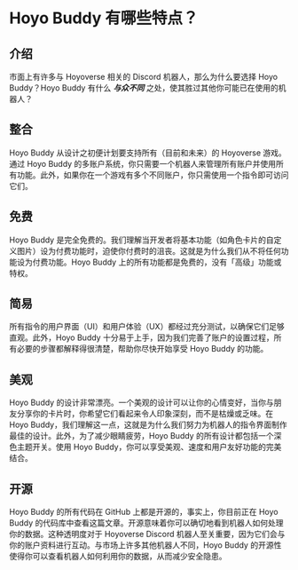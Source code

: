 # Hoyo Buddy 有哪些特点？

## 介绍

市面上有许多与 Hoyoverse 相关的 Discord 机器人，那么为什么要选择 Hoyo Buddy？Hoyo Buddy 有什么 ***与众不同*** 之处，使其胜过其他你可能已在使用的机器人？

## 整合

Hoyo Buddy 从设计之初便计划要支持所有（目前和未来）的 Hoyoverse 游戏。通过 Hoyo Buddy 的多账户系统，你只需要一个机器人来管理所有账户并使用所有功能。此外，如果你在一个游戏有多个不同账户，你只需使用一个指令即可访问它们。

## 免费

Hoyo Buddy 是完全免费的。我们理解当开发者将基本功能（如角色卡片的自定义图片）设为付费功能时，迫使你付费时的沮丧。这就是为什么我们从不将任何功能设为付费功能。Hoyo Buddy 上的所有功能都是免费的，没有「高级」功能或特权。

## 简易

所有指令的用户界面（UI）和用户体验（UX）都经过充分测试，以确保它们足够直观。此外，Hoyo Buddy 十分易于上手，因为我们完善了账户的设置过程，所有必要的步骤都解释得很清楚，帮助你尽快开始享受 Hoyo Buddy 的功能。

## 美观

Hoyo Buddy 的设计非常漂亮。一个美观的设计可以让你的心情变好，当你与朋友分享你的卡片时，你希望它们看起来令人印象深刻，而不是枯燥或乏味。在 Hoyo Buddy，我们理解这一点，这就是为什么我们努力为机器人的指令界面制作最佳的设计。此外，为了减少眼睛疲劳，Hoyo Buddy 的所有设计都包括一个深色主题开关。使用 Hoyo Buddy，你可以享受美观、速度和用户友好功能的完美结合。

## 开源

Hoyo Buddy 的所有代码在 GitHub 上都是开源的，事实上，你目前正在 Hoyo Buddy 的代码库中查看这篇文章。开源意味着你可以确切地看到机器人如何处理你的数据。这种透明度对于 Hoyoverse Discord 机器人至关重要，因为它们会与你的账户资料进行互动。与市场上许多其他机器人不同，Hoyo Buddy 的开源性使得你可以查看机器人如何利用你的数据，从而减少安全隐患。
